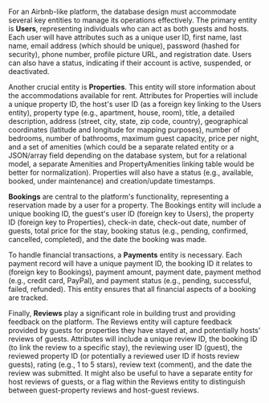 For an Airbnb-like platform, the database design must accommodate several key entities to manage its operations effectively. The primary entity is **Users**, representing individuals who can act as both guests and hosts. Each user will have attributes such as a unique user ID, first name, last name, email address (which should be unique), password (hashed for security), phone number, profile picture URL, and registration date. Users can also have a status, indicating if their account is active, suspended, or deactivated.

Another crucial entity is **Properties**. This entity will store information about the accommodations available for rent. Attributes for Properties will include a unique property ID, the host's user ID (as a foreign key linking to the Users entity), property type (e.g., apartment, house, room), title, a detailed description, address (street, city, state, zip code, country), geographical coordinates (latitude and longitude for mapping purposes), number of bedrooms, number of bathrooms, maximum guest capacity, price per night, and a set of amenities (which could be a separate related entity or a JSON/array field depending on the database system, but for a relational model, a separate Amenities and PropertyAmenities linking table would be better for normalization). Properties will also have a status (e.g., available, booked, under maintenance) and creation/update timestamps.

**Bookings** are central to the platform's functionality, representing a reservation made by a user for a property. The Bookings entity will include a unique booking ID, the guest's user ID (foreign key to Users), the property ID (foreign key to Properties), check-in date, check-out date, number of guests, total price for the stay, booking status (e.g., pending, confirmed, cancelled, completed), and the date the booking was made. 

To handle financial transactions, a **Payments** entity is necessary. Each payment record will have a unique payment ID, the booking ID it relates to (foreign key to Bookings), payment amount, payment date, payment method (e.g., credit card, PayPal), and payment status (e.g., pending, successful, failed, refunded). This entity ensures that all financial aspects of a booking are tracked.

Finally, **Reviews** play a significant role in building trust and providing feedback on the platform. The Reviews entity will capture feedback provided by guests for properties they have stayed at, and potentially hosts' reviews of guests. Attributes will include a unique review ID, the booking ID (to link the review to a specific stay), the reviewing user ID (guest), the reviewed property ID (or potentially a reviewed user ID if hosts review guests), rating (e.g., 1 to 5 stars), review text (comment), and the date the review was submitted. It might also be useful to have a separate entity for host reviews of guests, or a flag within the Reviews entity to distinguish between guest-property reviews and host-guest reviews.
